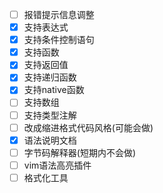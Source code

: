 - [ ] 报错提示信息调整
- [x] 支持表达式
- [x] 支持条件控制语句
- [x] 支持函数
- [x] 支持返回值
- [x] 支持递归函数
- [x] 支持native函数
- [ ] 支持数组
- [ ] 支持类型注解
- [ ] 改成缩进格式代码风格(可能会做)
- [x] 语法说明文档
- [ ] 字节码解释器(短期内不会做)
- [ ] vim语法高亮插件
- [ ] 格式化工具
